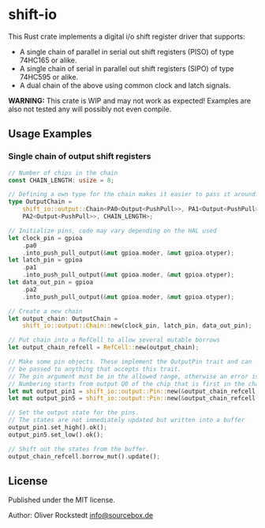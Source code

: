 # shift-io

This Rust crate implements a digital i/o shift register driver that supports:

- A single chain of parallel in serial out shift registers (PISO) of type 74HC165 or alike.
- A single chain of serial in parallel out shift registers (SIPO) of type 74HC595 or alike.
- A dual chain of the above using common clock and latch signals.

**WARNING:** This crate is WIP and may not work as expected! Examples are also not tested any will possibly not even compile.

## Usage Examples

### Single chain of output shift registers

```rust
// Number of chips in the chain
const CHAIN_LENGTH: usize = 8;

// Defining a own type for the chain makes it easier to pass it around.
type OutputChain =
    shift_io::output::Chain<PA0<Output<PushPull>>, PA1<Output<PushPull>>, 
    PA2<Output<PushPull>>, CHAIN_LENGTH>;

// Initialize pins, code may vary depending on the HAL used
let clock_pin = gpioa
    .pa0
    .into_push_pull_output(&mut gpioa.moder, &mut gpioa.otyper);
let latch_pin = gpioa
    .pa1
    .into_push_pull_output(&mut gpioa.moder, &mut gpioa.otyper);
let data_out_pin = gpioa
    .pa2
    .into_push_pull_output(&mut gpioa.moder, &mut gpioa.otyper);

// Create a new chain
let output_chain: OutputChain =
    shift_io::output::Chain::new(clock_pin, latch_pin, data_out_pin);

// Put chain into a RefCell to allow several mutable borrows
let output_chain_refcell = RefCell::new(output_chain);

// Make some pin objects. These implement the OutputPin trait and can
// be passed to anything that accepts this trait.
// The pin argument must be in the allowed range, otherwise an error is returned.
// Numbering starts from output Q0 of the chip that is first in the chain
let mut output_pin1 = shift_io::output::Pin::new(&output_chain_refcell, 0).unwrap();
let mut output_pin5 = shift_io::output::Pin::new(&output_chain_refcell, 5).unwrap();

// Set the output state for the pins.
// The states are not immediately updated but written into a buffer
output_pin1.set_high().ok();
output_pin5.set_low().ok();

// Shift out the states from the buffer.
output_chain_refcell.borrow_mut().update();
```

## License

Published under the MIT license.

Author: Oliver Rockstedt <info@sourcebox.de>
